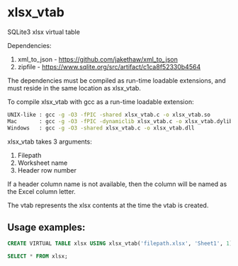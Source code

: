 # xlsx_vtab
SQLite3 xlsx virtual table

Dependencies:

1. xml_to_json - https://github.com/jakethaw/xml_to_json
2. zipfile     - https://www.sqlite.org/src/artifact/c1ca8f52330b4564

The dependencies must be compiled as run-time loadable extensions, and must
reside in the same location as xlsx_vtab. 

To compile xlsx_vtab  with gcc as a run-time loadable extension:

```bash
UNIX-like : gcc -g -O3 -fPIC -shared xlsx_vtab.c -o xlsx_vtab.so
Mac       : gcc -g -O3 -fPIC -dynamiclib xlsx_vtab.c -o xlsx_vtab.dylib
Windows   : gcc -g -O3 -shared xlsx_vtab.c -o xlsx_vtab.dll
```

xlsx_vtab takes 3 arguments:

1. Filepath
2. Worksheet name
3. Header row number

If a header column name is not available, then the column will be named as
the Excel column letter.

The vtab represents the xlsx contents at the time the vtab is created.

## Usage examples:

```sql
CREATE VIRTUAL TABLE xlsx USING xlsx_vtab('filepath.xlsx', 'Sheet1', 1);

SELECT * FROM xlsx;
```
